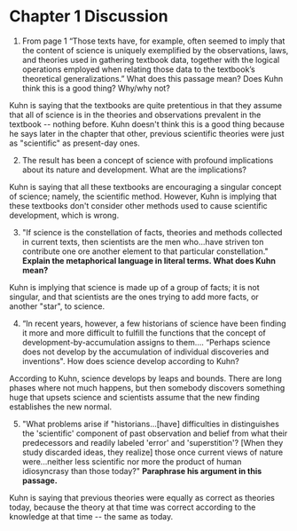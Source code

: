 # Chapter 1 Discussion #

1. From page 1 “Those texts have, for example, often seemed to imply that the content of science is uniquely exemplified by the observations, laws, and theories used in gathering textbook data, together with the logical operations employed when relating those data to the textbook’s theoretical generalizations.” What does this passage mean? Does Kuhn think this is a good thing? Why/why not?

Kuhn is saying that the textbooks are quite pretentious in that they assume that all of science is in the theories and observations prevalent in the textbook -- nothing before. Kuhn doesn't think this is a good thing because he says later in the chapter that other, previous scientific theories were just as "scientific" as present-day ones. 

2. The result has been a concept of science with profound implications about its nature and development. What are the implications?

Kuhn is saying that all these textbooks are encouraging a singular concept of science; namely, the scientific method. However, Kuhn is implying that these textbooks don't consider other methods used to cause scientific development, which is wrong. 

3. "If science is the constellation of facts, theories and methods collected in current texts, then scientists are the men who...have striven ton contribute one ore another element to that particular constellation." **Explain the metaphorical language in literal terms. What does Kuhn mean?**

Kuhn is implying that science is made up of a group of facts; it is not singular, and that scientists are the ones trying to add more facts, or another "star", to science. 

4. “In recent years, however, a few historians of science have been finding it more and more difficult to fulfill the functions that the concept of development-by-accumulation assigns to them…. “Perhaps science does not develop by the accumulation of individual discoveries and inventions". How does science develop according to Kuhn? 

According to Kuhn, science develops by leaps and bounds. There are long phases where not much happens, but then somebody discovers something huge that upsets science and scientists assume that the new finding establishes the new normal. 

5. "What problems arise if "historians...[have] difficulties in distinguishes the 'scientific' component of past observation and belief from what their predecessors and readily labeled 'error' and 'superstition'? [When they study discarded ideas, they realize] those once current views of nature were...neither less scientific nor more the product of human idiosyncrasy than those today?" **Paraphrase his argument in this passage.**

Kuhn is saying that previous theories were equally as correct as theories today, because the theory at that time was correct according to the knowledge at that time -- the same as today. 





